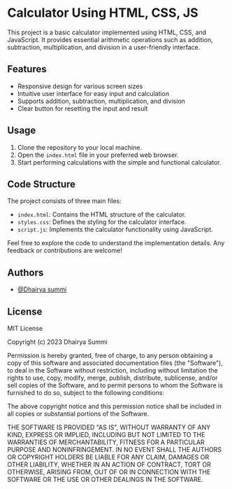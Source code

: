 
# Calculator Using HTML, CSS, JS

This project is a basic calculator implemented using HTML, CSS, and JavaScript. It provides essential arithmetic operations such as addition, subtraction, multiplication, and division in a user-friendly interface.

## Features
- Responsive design for various screen sizes
- Intuitive user interface for easy input and calculation
- Supports addition, subtraction, multiplication, and division
- Clear button for resetting the input and result

## Usage
1. Clone the repository to your local machine.
2. Open the `index.html` file in your preferred web browser.
3. Start performing calculations with the simple and functional calculator.

## Code Structure
The project consists of three main files:
- `index.html`: Contains the HTML structure of the calculator.
- `styles.css`: Defines the styling for the calculator interface.
- `script.js`: Implements the calculator functionality using JavaScript.

Feel free to explore the code to understand the implementation details. Any feedback or contributions are welcome!


## Authors

- [@Dhairya summi](https://github.com/Dhairyasummi)


## License

MIT License

Copyright (c) 2023 Dhairya Summi

Permission is hereby granted, free of charge, to any person obtaining a copy
of this software and associated documentation files (the "Software"), to deal
in the Software without restriction, including without limitation the rights
to use, copy, modify, merge, publish, distribute, sublicense, and/or sell
copies of the Software, and to permit persons to whom the Software is
furnished to do so, subject to the following conditions:

The above copyright notice and this permission notice shall be included in all
copies or substantial portions of the Software.

THE SOFTWARE IS PROVIDED "AS IS", WITHOUT WARRANTY OF ANY KIND, EXPRESS OR
IMPLIED, INCLUDING BUT NOT LIMITED TO THE WARRANTIES OF MERCHANTABILITY,
FITNESS FOR A PARTICULAR PURPOSE AND NONINFRINGEMENT. IN NO EVENT SHALL THE
AUTHORS OR COPYRIGHT HOLDERS BE LIABLE FOR ANY CLAIM, DAMAGES OR OTHER
LIABILITY, WHETHER IN AN ACTION OF CONTRACT, TORT OR OTHERWISE, ARISING FROM,
OUT OF OR IN CONNECTION WITH THE SOFTWARE OR THE USE OR OTHER DEALINGS IN THE
SOFTWARE.

